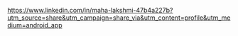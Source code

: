 https://www.linkedin.com/in/maha-lakshmi-47b4a227b?utm_source=share&utm_campaign=share_via&utm_content=profile&utm_medium=android_app
